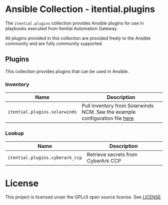 # Ansible Collection - itential.plugins

The `itential.plugins` collection provides Ansible plugins for use in playbooks
executed from Itential Automation Gateway.

All plugins provided in this collection are provided freely to the Ansible
community and are fully community supported.

## Plugins

This collection provides plugins that can be used in Ansible.

### Inventory

| Name                          | Description                        |
|-------------------------------|------------------------------------|
| `itential.plugins.solarwinds` | Pull inventory from Solarwinds NCM.  See the example configuration file [here](docs/solarwinds.example.yaml) |

### Lookup

| Name                           | Description                        |
|--------------------------------|------------------------------------|
| `itential.plugins.cyberark_ccp` | Retrieve secrets from CyberArk CCP |

# License

This project is licensed unser the GPLv3 open source license.  See
[LICENSE](LICENSE)






